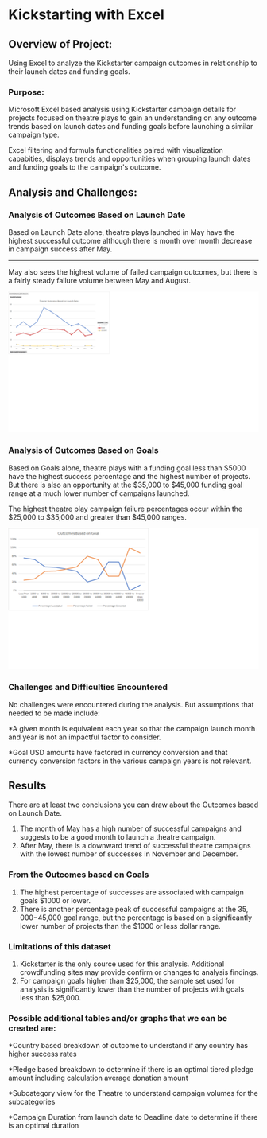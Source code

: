 # Kickstarting with Excel

## Overview of Project:

Using Excel to analyze the Kickstarter campaign outcomes in relationship to their launch dates and funding goals.

### Purpose:

Microsoft Excel based analysis using Kickstarter campaign details for projects focused on theatre plays to gain an understanding on any outcome trends based on launch dates and funding goals before launching a similar campaign type. 

Excel filtering and formula functionalities paired with visualization capabities, displays trends and opportunities when grouping launch dates and funding goals to the campaign's outcome.

## Analysis and Challenges:

### Analysis of Outcomes Based on Launch Date

Based on Launch Date alone, theatre plays launched in May have the highest successful outcome although there is month over month decrease in campaign success after May.

---
May also sees the highest volume of failed campaign outcomes, but there is a fairly steady failure volume between May and August.  

![](images/Theater_Outcomes_vs_Launch.png)

### Analysis of Outcomes Based on Goals

Based on Goals alone, theatre plays with a funding goal less than $5000 have the highest success percentage and the highest number of projects.  But there is also an opportunity at the $35,000 to $45,000 funding goal range at a much lower number of campaigns launched.

The highest theatre play campaign failure percentages occur within the $25,000 to $35,000 and greater than $45,000 ranges.

![](images/Outcomes_vs_Goals.png)

### Challenges and Difficulties Encountered

No challenges were encountered during the analysis. But assumptions that needed to be made include:

*A given month is equivalent each year so that the campaign launch month and year is not an impactful factor to consider.

*Goal USD amounts have factored in currency conversion and that currency conversion factors in the various campaign years is not relevant.


## Results

There are at least two conclusions you can draw about the Outcomes based on Launch Date.

1) The month of May has a high number of successful campaigns and suggests to be a good month to launch a theatre campaign.
2) After May, there is a downward trend of successful theatre campaigns with the lowest number of successes in November and December.

### From the Outcomes based on Goals
1) The highest percentage of successes are associated with campaign goals $1000 or lower.
2) There is another percentage peak of successful campaigns at the $35,000-$45,000 goal range, but the percentage is based on a significantly lower number of projects than the $1000 or less dollar range.

### Limitations of this dataset
1) Kickstarter is the only source used for this analysis.  Additional crowdfunding sites may provide confirm or changes to analysis findings.
2) For campaign goals higher than $25,000, the sample set used for analysis is significantly lower than the number of projects with goals less than $25,000.

### Possible additional tables and/or graphs that we can be created are:

*Country based breakdown of outcome to understand if any country has higher success rates

*Pledge based breakdown to determine if there is an optimal tiered pledge amount including calculation average donation amount

*Subcategory view for the Theatre to understand campaign volumes for the subcategories

*Campaign Duration from launch date to Deadline date to determine if there is an optimal duration
